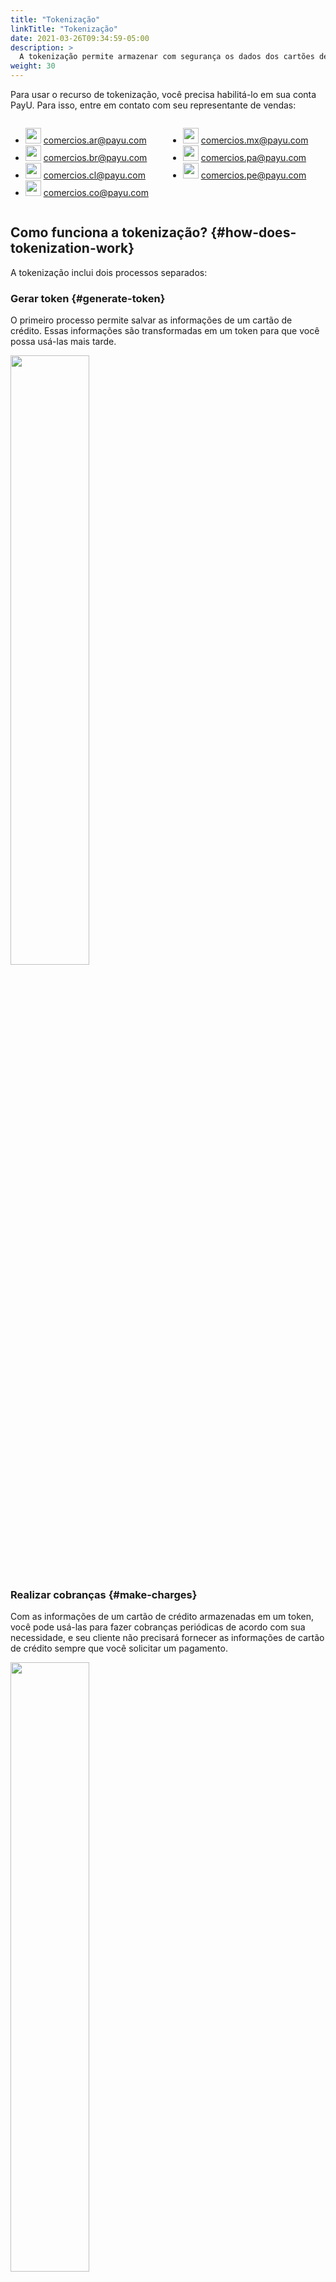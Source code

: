 ```yaml
---
title: "Tokenização"
linkTitle: "Tokenização"
date: 2021-03-26T09:34:59-05:00
description: >
  A tokenização permite armazenar com segurança os dados dos cartões de crédito de seus clientes por meio da criação de um token. Este token permite que você faça cobranças regulares ou implemente o _pagamento em 1 clique_, seguindo os padrões de segurança PCI DSS (Payment Card Industry Data Security Standard) para lidar com dados de cartão de crédito.
weight: 30
---
```


Para usar o recurso de tokenização, você precisa habilitá-lo em sua conta PayU. Para isso, entre em contato com seu representante de vendas:

<div style="display: flex;">
  <div style="float: left;width: 50%;">
    <ul>
      <li><img src="/assets/Argentina.png" width="25px"/> <a href="comercios.ar@payu.com">comercios.ar@payu.com</a></li>
      <li><img src="/assets/Brasil.png" width="25px"/> <a href="comercios.br@payu.com">comercios.br@payu.com</a></li>
      <li><img src="/assets/Chile.png" width="25px"/> <a href="comercios.cl@payu.com">comercios.cl@payu.com</a></li>
      <li><img src="/assets/Colombia.png" width="25px"/> <a href="comercios.co@payu.com">comercios.co@payu.com</a></li>
    </ul>
  </div>
  <div style="float: left;width: 50%;">
    <ul>
      <li><img src="/assets/Mexico.png" width="25px"/> <a href="comercios.mx@payu.com">comercios.mx@payu.com</a></li>
      <li><img src="/assets/Panama.png" width="25px"/> <a href="comercios.pa@payu.com">comercios.pa@payu.com</a></li>
      <li><img src="/assets/Peru.png" width="25px"/> <a href="comercios.pe@payu.com">comercios.pe@payu.com</a></li>
    </ul>
  </div>
</div>

## Como funciona a tokenização? {#how-does-tokenization-work} 
A tokenização inclui dois processos separados:

### Gerar token {#generate-token}
O primeiro processo permite salvar as informações de um cartão de crédito. Essas informações são transformadas em um token para que você possa usá-las mais tarde.

<img src="/assets/Tokenization/tokenizacion1-pt.png" width="50%"/>

### Realizar cobranças {#make-charges}
Com as informações de um cartão de crédito armazenadas em um token, você pode usá-las para fazer cobranças periódicas de acordo com sua necessidade, e seu cliente não precisará fornecer as informações de cartão de crédito sempre que você solicitar um pagamento.

<img src="/assets/Tokenization/tokenizacion2-pt.png" width="50%"/><br>

Além disso, o recurso de tokenização permite armazenar, remover ou cobrar vários cartões de crédito enviando um arquivo codificado em Base64.

## O que acontece agora? {#whats-next}
A integração com este recurso pode ser feita com um dos nossos tipos de integração:

* [Para integrações API, consulte este tópico]({{< ref "Tokenization-API.md" >}})
* [Para integrações SDK, consulte este tópico]({{< ref "TokenizationSDK.md" >}})
